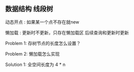 数据结构 线段树  
---

动态开点 : 如果某一个点不存在就new

懒加载 : 更新时不更新，只存在懒加载区 后续查询和更新时更新

Problem 1: 存树节点的长度怎么设置？

Problem 2: 懒加载怎么实现

Solution 1: 全空间长度为 4 * n 